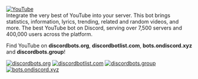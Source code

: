 [![YouTube](https://i.imgur.com/hxWopGa.png)](https://discordbots.org/bot/456633518882160642)  
Integrate the very best of YouTube into your server. This bot brings statistics, information, lyrics, trending, related and random videos, and more. The best YouTube bot on Discord, serving over 7,500 servers and 400,000 users across the platform.

Find YouTube on **discordbots.org**, **discordbotlist.com**, **bots.ondiscord.xyz** and **discordbots.group**!  
  
[![discordbots.org](https://discordbots.org/api/widget/456633518882160642.svg)](https://discordbots.org/bot/youtube)
[![discordbotlist.com](https://discordbotlist.com/bots/456633518882160642/widget)](https://discordbotlist.com/bots/456633518882160642)
[![discordbots.group](https://discordbots.group/api/bot/456633518882160642/widget)](https://discordbots.group/bot/456633518882160642)
[![bots.ondiscord.xyz](https://bots.ondiscord.xyz/bots/456633518882160642/embed?theme=dark&showGuilds=true)](https://bots.ondiscord.xyz/bots/456633518882160642)
